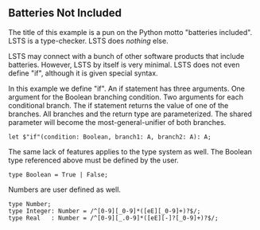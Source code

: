 ## Batteries Not Included

The title of this example is a pun on the Python motto "batteries included".
LSTS is a type-checker.
LSTS does *nothing* else.

LSTS may connect with a bunch of other software products that include batteries.
However, LSTS by itself is very minimal.
LSTS does not even define "if", although it is given special syntax.

In this example we define "if".
An if statement has three arguments.
One argument for the Boolean branching condition.
Two arguments for each conditional branch.
The if statement returns the value of one of the branches.
All branches and the return type are parameterized.
The shared parameter will become the most-general-unifier of both branches.

```lsts
let $"if"(condition: Boolean, branch1: A, branch2: A): A;
```

The same lack of features applies to the type system as well.
The Boolean type referenced above must be defined by the user.

```lsts
type Boolean = True | False;
```

Numbers are user defined as well.

```lsts
type Number;
type Integer: Number = /^[0-9][_0-9]*([eE][_0-9]+)?$/;
type Real   : Number = /^[0-9][_.0-9]*([eE][-]?[_0-9]+)?$/;
```
